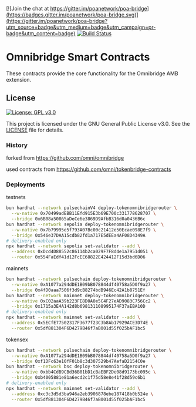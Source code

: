 [![Join the chat at https://gitter.im/poanetwork/poa-bridge](https://badges.gitter.im/poanetwork/poa-bridge.svg)](https://gitter.im/poanetwork/poa-bridge?utm_source=badge&utm_medium=badge&utm_campaign=pr-badge&utm_content=badge)
[![Build Status](https://github.com/poanetwork/omnibridge/workflows/omnibridge-contracts/badge.svg?branch=master)](https://github.com/poanetwork/omnibridge/workflows/omnibridge-contracts/badge.svg?branch=master)

# Omnibridge Smart Contracts

These contracts provide the core functionality for the Omnibridge AMB extension.

## License

[![License: GPL v3.0](https://img.shields.io/badge/License-GPL%20v3-blue.svg)](https://www.gnu.org/licenses/gpl-3.0)

This project is licensed under the GNU General Public License v3.0. See the [LICENSE](LICENSE) file for details.

### History

forked from https://github.com/omni/omnibridge

used contracts from https://github.com/omni/tokenbridge-contracts

### Deployments

testnets

```sh
bun hardhat --network pulsechainV4 deploy-tokenomnibridgerouter \
  --w-native 0x70499adEBB11Efd915E3b69E700c331778628707 \
  --bridge 0x6B08a50865aDeCe6e3869D9AfbB316d0a0436B6c
bun hardhat --network sepolia deploy-tokenomnibridgerouter \
  --w-native 0x7b79995e5f793A07Bc00c21412e50Ecae098E7f9 \
  --bridge 0x546e37DAA15cdb82fd1a717E5dEEa4AF08D4349A
# delivery-enabled only
npx hardhat --network sepolia set-validator --add \
  --address 0xDcd4D88552c86114b2ca029F7F8d4e1a7951d051 \
  --router 0x554FaEdf41d12FcEE68822E424412F15d3bd6D06
```

mainnets

```sh
bun hardhat --network pulsechain deploy-tokenomnibridgerouter \
  --w-native 0xA1077a294dDE1B09bB078844df40758a5D0f9a27 \
  --bridge 0x4fD0aaa7506f3d9cB8274bdB946Ec42A1b8751Ef
bun hardhat --network mainnet deploy-tokenomnibridgerouter \
  --w-native 0xC02aaA39b223FE8D0A0e5C4F27eAD9083C756Cc2 \
  --bridge 0x1715a3E4A142d8b698131108995174F37aEBA10D
# delivery-enabled only
npx hardhat --network mainnet set-validator --add \
  --address 0x5ECfE77502317F3677f23C3b8Ab17929ACE3D74E \
  --router 0x5df881304F6D4279B46f7aB001d55f025bAF1bc5
```

tokensex

```sh
bun hardhat --network pulsechain deploy-tokenomnibridgerouter \
  --w-native 0xA1077a294dDE1B09bB078844df40758a5D0f9a27 \
  --bridge 0xf1DFc63e10fF01b8c3d307529b47AefaD2154C0e
bun hardhat --network bsc deploy-tokenomnibridgerouter \
  --w-native 0xbb4CdB9CBd36B01bD1cBaEBF2De08d9173bc095c \
  --bridge 0xb4005881e81a6ecd2c1f75d58e8e41f28d59c6b1
# delivery-enabled only
npx hardhat --network mainnet set-validator --add \
  --address 0xc3c3d5d3ba946a2eb3906878ebe187418b0b524e \
  --router 0x5df881304F6D4279B46f7aB001d55f025bAF1bc5
```

